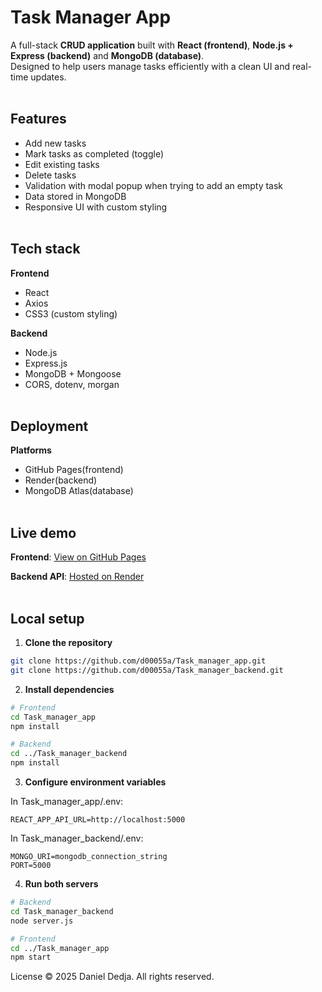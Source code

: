 # Task Manager App

A full-stack **CRUD application** built with **React (frontend)**, **Node.js + Express (backend)** and **MongoDB (database)**.<br>
Designed to help users manage tasks efficiently with a clean UI and real-time updates.<br><br>  


## Features
- Add new tasks  
- Mark tasks as completed (toggle)  
- Edit existing tasks  
- Delete tasks  
- Validation with modal popup when trying to add an empty task  
- Data stored in MongoDB  
- Responsive UI with custom styling <br><br>  


## Tech stack

**Frontend**
- React
- Axios
- CSS3 (custom styling) 

**Backend**
- Node.js
- Express.js
- MongoDB + Mongoose
- CORS, dotenv, morgan <br><br>

## Deployment

**Platforms**
- GitHub Pages(frontend)
- Render(backend)
- MongoDB Atlas(database) <br><br>

## Live demo

**Frontend**: [View on GitHub Pages](https://d00055a.github.io/Task_manager_app/)<br>

**Backend API**: [Hosted on Render](https://task-api-4e4u.onrender.com)<br><br>

## Local setup

1. **Clone the repository**

```bash
git clone https://github.com/d00055a/Task_manager_app.git
git clone https://github.com/d00055a/Task_manager_backend.git
``` 

2. **Install dependencies**


```bash
# Frontend
cd Task_manager_app
npm install
```


```bash
# Backend
cd ../Task_manager_backend
npm install
```


3. **Configure environment variables**

In Task_manager_app/.env:

```Env
REACT_APP_API_URL=http://localhost:5000
```

In Task_manager_backend/.env:

```Env
MONGO_URI=mongodb_connection_string
PORT=5000
```

4. **Run both servers**

```bash
# Backend
cd Task_manager_backend
node server.js
```

```bash
# Frontend
cd ../Task_manager_app
npm start
```


License © 2025 Daniel Dedja. All rights reserved.

